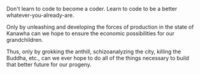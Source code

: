 

Don't learn to code to become a coder. Learn to code to be a better whatever-you-already-are.

Only by unleashing and developing the forces of production in the state of Kanawha can we hope to ensure the economic possibilities for our grandchildren.

Thus, only by grokking the anthill, schizoanalyzing the city, killing the Buddha, etc., can we ever hope to do all of the things necessary to build that better future for our progeny.
